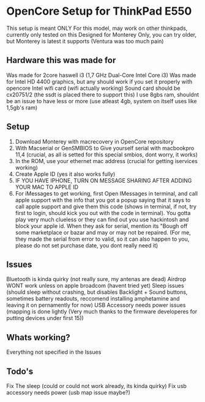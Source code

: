 # OpenCore Setup for ThinkPad E550

This setup is meant ONLY For this model, may work on other thinkpads, currently only tested on this
Designed for Monterey Only, you can try older, but Monterey is latest it supports (Ventura was too much pain)

## Hardware this was made for

Was made for 2core haswell i3 (1,7 GHz Dual-Core Intel Core i3)
Was made for Intel HD 4400 graphics, but any should work if you set it properly with opencore
Intel wifi card (wifi actually working)
Sound card should be cx20751/2 (the ssdt is placed there to support this)
I use 8gbs ram, shouldnt be an issue to have less or more (use atleast 4gb, system on itself uses like 1,5gb's ram)

## Setup

1. Download Monterey with macrecovery in OpenCore repository
2. With Macserial or GenSMBIOS to Give yourself serial with macbookpro 11,4 (crucial, as all is setted for this special smbios, dont worry, it works)
3. In the ROM, use your ethernet mac address (crucial for getting iservices working)
4. Create Apple ID (yes it also works fully)
5. IF YOU HAVE IPHONE, TURN ON MESSAGE SHARING AFTER ADDING YOUR MAC TO APPLE ID
6. For iMessages to get working, first Open IMessages in terminal, and call apple support with the info that you got a popup saying that it says to call apple support and give them this code (shows in terminal, if not, try first to login, should kick you out with the code in terminal). You gotta play very much clueless or they can find out you use hackintosh and block your apple id. When they ask for serial, mention its "Bough off some marketplace or bazar and may or may not be repaired. (For me, they made the serial from error to valid, so it can also happen to you, please do not set purchase date, you dont really need it)

## Issues

Bluetooth is kinda quirky (not really sure, my antenas are dead)
Airdrop WONT work unless on apple broadcom (havent tried yet)
Sleep issues (should sleep without crashing, but disables Backlight + Sound buttons, sometimes battery readouts, reccomend installing amphetamine and leaving it on pernamently for now)
USB Accessory needs power issues (mapping is done lightly (Very much thanks to the firmware developeres for putting devices under first 15))

## Whats working?

Everything not specified in the Issues

## Todo's

Fix The sleep (could or could not work already, its kinda quirky)
Fix usb accessory needs power (usb map issue maybe?)
